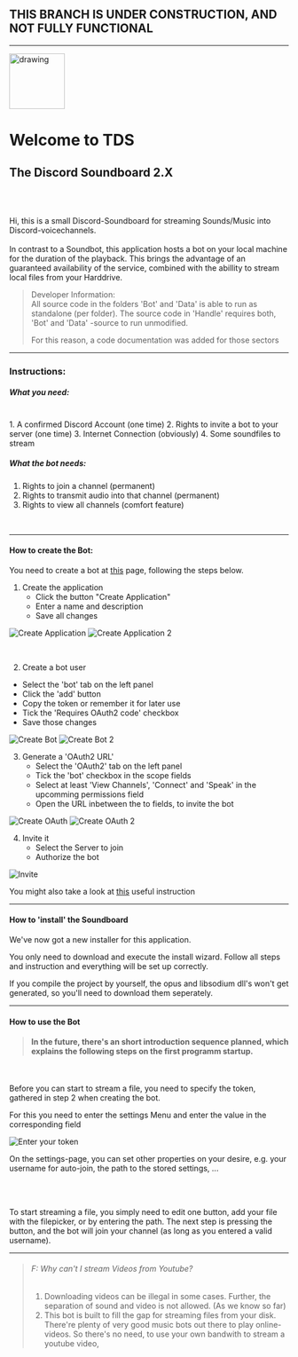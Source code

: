 
## THIS BRANCH IS UNDER CONSTRUCTION, AND NOT FULLY FUNCTIONAL
---
<img src="DicsordBot/res/speaker.png" alt="drawing" style="width:100px;"/>


# Welcome to TDS </br> 
## **T**he **D**iscord **S**oundboard 2.X

</br></br>

Hi, 
this is a small Discord-Soundboard for streaming Sounds/Music into Discord-voicechannels.
<br>
<br>
In contrast to a Soundbot, this application hosts a bot on your local machine for the duration of the playback.
This brings the advantage of an guaranteed availability of the service, combined with the abillity to stream local files from your Harddrive.
<br>

>Developer Information: <br/>
>All source code in the folders 'Bot' and 'Data' is able to run as standalone (per folder).
>The source code in 'Handle' requires both, 'Bot' and 'Data' -source to run unmodified.
>
>For this reason, a code documentation was added for those sectors

---

### Instructions:


##### What you need:
</br>
1. A confirmed Discord Account (one time)
2. Rights to invite a bot to your server (one time)
3. Internet Connection (obviously)
4. Some soundfiles to stream
</br>

##### What the bot needs:

1. Rights to join a channel (permanent)
2. Rights to transmit audio into that channel (permanent)
3. Rights to view all channels (comfort feature)
</br>

---
#### How to create the Bot:

You need to create a bot at [this](https://discordapp.com/login?redirect_to=%2Fdevelopers%2Fapplications%2Fme) page, following the steps below.

1. Create the application
   * Click the button "Create Application"
   * Enter a name and description
   * Save all changes

![Create Application](doc/createApplication.png "Create Application") 
![Create Application 2](doc/createApplication_2.png "Create Application 2") 

</br>

2. Create a bot user
  * Select the 'bot' tab on the left panel
  * Click the 'add' button
  * Copy the token or remember it for later use
  * Tick the 'Requires OAuth2 code' checkbox
  * Save those changes
  
![Create Bot](doc/createBot.png "Create Bot") 
![Create Bot 2](doc/createBot_2.png "Create Bot 2") 


3. Generate a 'OAuth2 URL'
   * Select the 'OAuth2' tab on the left panel
   * Tick the 'bot' checkbox in the scope fields
   * Select at least 'View Channels', 'Connect' and 'Speak' in the upcomming permissions field
   * Open the URL inbetween the to fields, to invite the bot
   
![Create OAuth](doc/generateOAuth.png "Create OAuth") 
![Create OAuth 2](doc/generateOAuth_2.png "Create OAuth 2") 

     
4. Invite it
   * Select the Server to join
   * Authorize the bot
   
![Invite](doc/inviteBot.png "Invite") 

You might also take a look at [this](https://github.com/reactiflux/discord-irc/wiki/Creating-a-discord-bot-&-getting-a-token) useful instruction

---

#### How to 'install' the Soundboard

We've now got a new installer for this application.

You only need to download and execute the install wizard.
Follow all steps and instruction and everything will be set up correctly.


If you compile the project by yourself, the opus and libsodium dll's won't get generated, so you'll need to download them seperately.

---

#### How to use the Bot

>#### In the future, there's an short introduction sequence planned, which explains the following steps on the first programm startup.
<br>

Before you can start to stream a file, you need to specify the token, gathered in step 2 when creating the bot.

For this you need to enter the settings Menu and enter the value in the corresponding field


![Enter your token](doc/enterToken.png "Enter Token") 


On the settings-page, you can set other properties on your desire, e.g. your username for auto-join, the path to the stored settings, ...

<br>
<br>


To start streaming a file, you simply need to edit one button, add your file with the filepicker, or by entering the path.
The next step is pressing the button, and the bot will join your channel (as long as you entered a valid username).

<!--insert image -->


---

> ###### F: Why can't I stream Videos from Youtube? <br>
>    1. Downloading videos can be illegal in some cases. Further, the separation of sound and video is not allowed. (As we know so far) <br>
>    2. This bot is built to fill the gap for streaming files from your disk. There're plenty of very good music bots out there to play online-videos. So there's no need, to use your own bandwith to stream a youtube video, 












